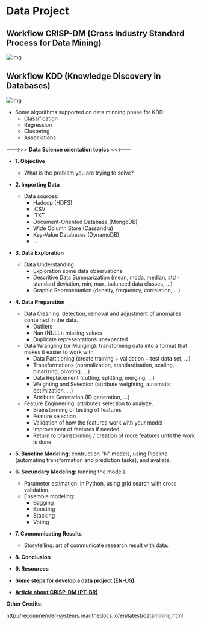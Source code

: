 # Data Project

## Workflow CRISP-DM (Cross Industry Standard Process for Data Mining)
![img](https://github.com/daniellj/DataScience/blob/master/DataProjectWorkflow/img/CRISP-DM_Process_Diagram.png)

## Workflow KDD (Knowledge Discovery in Databases)
![img](https://github.com/daniellj/DataScience/blob/master/DataProjectWorkflow/img/KDD_Process_Diagram.png)

- Some algorithms supported on data minning phase for KDD:
	- Classification
	- Regression
	- Clustering
	- Associations

--->>> **Data Science orientation topics** <<<---
- **1. Objective**
	- What is the problem you are trying to solve?
- **2. Importing Data**
	- Data sources: 
		- Hadoop (HDFS)
		- .CSV
		- .TXT
		- Document-Oriented Database (MongoDB)
		- Wide Column Store (Cassandra)
		- Key-Value Databases (DynamoDB)
		- ...
- **3. Data Exploration**
	- Data Understanding
		- Exploration some data observations
		- Descritive Data Summarization (mean, moda, median, std - standard deviation, min, max, balanced data classes, ...)
		- Graphic Representation (density, frequency, correlation, ...)
- **4. Data Preparation**
	- Data Cleaning: detection, removal and adjustment of anomalies contained in the data.
		- Outliers
		- Nan (NULL): missing values
		- Duplicate representations unexpected
	- Data Wrangling (or Munging): transforming data into a format that makes it easier to work with.
		- Data Partitioning (create training + validation + test data set, ...)
		- Transformations (normalization, standardisation, scaling, binarizing, pivoting, ...)
		- Data Replacement (cutting, splitting, merging, ...)
		- Weighting and Selection (attribute weighting, automatic optimization, ...)
		- Attribute Generation (ID generation, ...)
	- Feature Engineering: attributes selection to analyze.
		- Brainstorming or testing of features
		- Feature selection
		- Validation of how the features work with your model
		- Improvement of features if needed
		- Return to brainstorming / creation of more features until the work is done
- **5. Baseline Modeling**: contruction "N" models, using Pipeline (automating transformation and prediction tasks), and avaliate.
- **6. Secundary Modeling**: tunning the models.
	- Parameter estimation: in Python, using grid search with cross validation.
	- Ensemble modeling:
		- Bagging
		- Boosting
		- Stacking
		- Voting
- **7. Communicating Results**
	- Storytelling: art of communicate research result with data.
- **8. Conclusion**
- **9. Resources**

- [**Some steps for develop a data project (EN-US)**](https://github.com/aakashtandel/misc_projects/blob/master/Data%20Science%20Workflow%20Project/Data%20Science%20Workflow.pdf)

- [**Article about CRISP-DM (PT-BR)**](http://www.bigdatabusiness.com.br/se-voce-se-interessa-por-big-data-precisa-entender-o-crisp-dm/)

**Other Credits**:

http://recommender-systems.readthedocs.io/en/latest/datamining.html